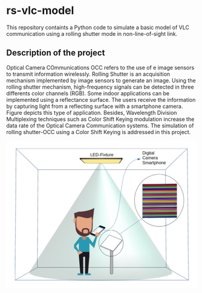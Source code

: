 # rs-vlc-model
This repository containts a Python code to simulate a basic model of VLC communication using a rolling shutter mode in non-line-of-sight link.

## Description of the project
Optical Camera COmmunications OCC refers to the use of e image sensors to transmit information wirelessly. Rolling Shutter is an acquisition mechanism implemented by image sensors to generate an image. Using the rolling shutter mechanism, high-frequency signals can be detected in three differents color channels (RGB). Some indoor applications can be implemented using a reflectance surface. The users receive the information by capturing light from a reflecting surface with a smartphone camera. Figure depicts this type of application. Besides, Wavelength Division Multiplexing techniques such as Color Shift Keying modulation increase the data rate of the Optical Camera Communication systems. The simulation of rolling shutter-OCC using a Color Shift Keying is addressed in this project.



![alt text](https://github.com/jufgutierrezgo/rs-vlc-model/blob/main/images/OCC-rs-csk-nlos.png?raw=true)

